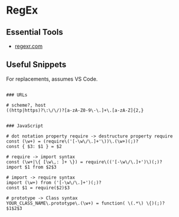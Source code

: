 
# RegEx

## Essential Tools

- [regexr.com](https://regexr.com)

## Useful Snippets

For replacements, assumes VS Code.

```shell

### URLs

# scheme?, host
((http|https)?\:\/\/)?[a-zA-Z0-9\-\.]+\.[a-zA-Z]{2,}


### JavaScript

# dot notation property require -> destructure property require
const (\w+) = (require\('[-\w\/\.]+'\))\.(\w+)(;)?
const { $3: $1 } = $2

# require -> import syntax
const (\w+|\{ [\w\,: ]+ \}) = require\(('[-\w\/\.]+')\)(;)?
import $1 from $2$3

# import -> require syntax
import (\w+) from ('[-\w\/\.]+')(;)?
const $1 = require($2)$3

# prototype -> Class syntax
YOUR_CLASS_NAME\.prototype\.(\w+) = function( \(.*\) \{)(;)?
$1$2$3
```
